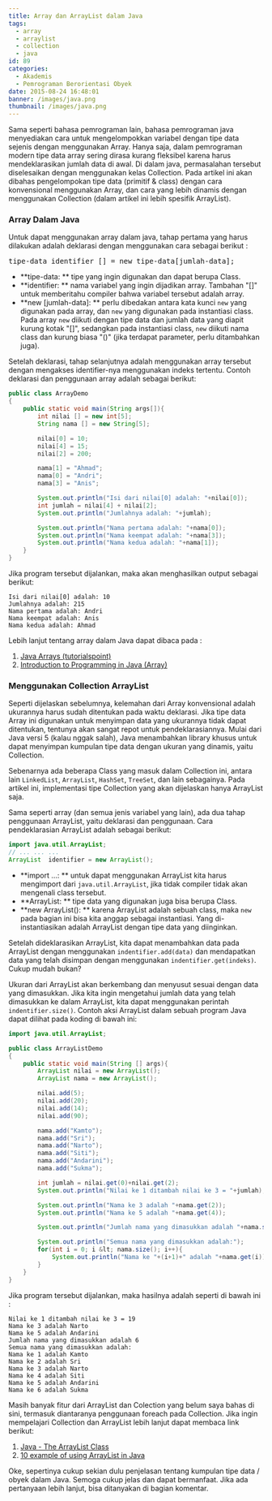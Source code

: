 ```yaml
---
title: Array dan ArrayList dalam Java
tags:
  - array
  - arraylist
  - collection
  - java
id: 89
categories:
  - Akademis
  - Pemrograman Berorientasi Obyek
date: 2015-08-24 16:48:01
banner: /images/java.png
thumbnail: /images/java.png
---
```


Sama seperti bahasa pemrograman lain, bahasa pemrograman java menyediakan cara untuk mengelompokkan variabel dengan tipe data sejenis dengan menggunakan Array. Hanya saja, dalam pemrograman modern tipe data array sering dirasa kurang fleksibel karena harus mendeklarasikan jumlah data di awal. Di dalam java, permasalahan tersebut diselesaikan dengan menggunakan kelas Collection. Pada artikel ini akan dibahas pengelompokan tipe data (primitif &amp; class) dengan cara konvensional menggunakan Array, dan cara yang lebih dinamis dengan menggunakan Collection (dalam artikel ini lebih spesifik ArrayList).
<!--more-->

### Array Dalam Java

Untuk dapat menggunakan array dalam java, tahap pertama yang harus dilakukan adalah deklarasi dengan menggunakan cara sebagai berikut :

<pre>tipe-data identifier [] = new tipe-data[jumlah-data];</pre>

*   **tipe-data: ** tipe yang ingin digunakan dan dapat berupa Class.
*   **identifier: ** nama variabel yang ingin dijadikan array. Tambahan "[]" untuk memberitahu compiler bahwa variabel tersebut adalah array.
*   **new [jumlah-data]: ** perlu dibedakan antara kata kunci `new` yang digunakan pada array, dan `new` yang digunakan pada instantiasi class. Pada array `new` diikuti dengan tipe data dan jumlah data yang diapit kurung kotak "[]", sedangkan pada instantiasi class, `new` diikuti nama class dan kurung biasa "()" (jika terdapat parameter, perlu ditambahkan juga).

Setelah deklarasi, tahap selanjutnya adalah menggunakan array tersebut dengan mengakses identifier-nya menggunakan indeks tertentu. Contoh deklarasi dan penggunaan array adalah sebagai berikut:

```java
public class ArrayDemo
{
    public static void main(String args[]){
        int nilai [] = new int[5];
        String nama [] = new String[5];

        nilai[0] = 10;
        nilai[4] = 15;
        nilai[2] = 200;

        nama[1] = "Ahmad";
        nama[0] = "Andri";
        nama[3] = "Anis";

        System.out.println("Isi dari nilai[0] adalah: "+nilai[0]);
        int jumlah = nilai[4] + nilai[2];
        System.out.println("Jumlahnya adalah: "+jumlah);

        System.out.println("Nama pertama adalah: "+nama[0]);
        System.out.println("Nama keempat adalah: "+nama[3]);
        System.out.println("Nama kedua adalah: "+nama[1]);
    }
}
```

Jika program tersebut dijalankan, maka akan menghasilkan output sebagai berikut:

```
Isi dari nilai[0] adalah: 10
Jumlahnya adalah: 215
Nama pertama adalah: Andri
Nama keempat adalah: Anis
Nama kedua adalah: Ahmad
```

Lebih lanjut tentang array dalam Java dapat dibaca pada :

1.  [Java Arrays (tutorialspoint)](http://www.tutorialspoint.com/java/java_arrays.htm "Java Arrays (tutorialspoint)")
2.  [Introduction to Programming in Java (Array)](http://introcs.cs.princeton.edu/java/14array/ "Introduction to Programming in Java (Array)")

### Menggunakan Collection ArrayList

Seperti dijelaskan sebelumnya, kelemahan dari Array konvensional adalah ukurannya harus sudah ditentukan pada waktu deklarasi. Jika tipe data Array ini digunakan untuk menyimpan data yang ukurannya tidak dapat ditentukan, tentunya akan sangat repot untuk pendeklarasiannya. Mulai dari Java versi 5 (kalau nggak salah), Java menambahkan library khusus untuk dapat menyimpan kumpulan tipe data dengan ukuran yang dinamis, yaitu Collection.

Sebenarnya ada beberapa Class yang masuk dalam Collection ini, antara lain `LinkedList`, `ArrayList`, `HashSet`, `TreeSet`, dan lain sebagainya. Pada artikel ini, implementasi tipe Collection yang akan dijelaskan hanya ArrayList saja.

Sama seperti array (dan semua jenis variabel yang lain), ada dua tahap penggunaan ArrayList, yaitu deklarasi dan penggunaan. Cara pendeklarasian ArrayList adalah sebagai berikut:

```java
import java.util.ArrayList;
// ... ... ...
ArrayList  identifier = new ArrayList();
```

*   **import ...: ** untuk dapat menggunakan ArrayList kita harus mengimport dari `java.util.ArrayList`, jika tidak compiler tidak akan mengenali class tersebut.
*   **ArrayList: ** tipe data yang digunakan juga bisa berupa Class.
*   **new ArrayList(): ** karena ArrayList adalah sebuah class, maka `new` pada bagian ini bisa kita anggap sebagai instantiasi. Yang di-instantiasikan adalah ArrayList dengan tipe data yang diinginkan.

Setelah dideklarasikan ArrayList, kita dapat menambahkan data pada ArrayList dengan menggunakan `indentifier.add(data)` dan mendapatkan data yang telah disimpan dengan menggunakan `indentifier.get(indeks)`. Cukup mudah bukan?

Ukuran dari ArrayList akan berkembang dan menyusut sesuai dengan data yang dimasukkan. Jika kita ingin mengetahui jumlah data yang telah dimasukkan ke dalam ArrayList, kita dapat menggunakan perintah `indentifier.size()`. Contoh aksi ArrayList dalam sebuah program Java dapat dilihat pada koding di bawah ini:

```java
import java.util.ArrayList;

public class ArrayListDemo
{
    public static void main(String [] args){
        ArrayList nilai = new ArrayList();
        ArrayList nama = new ArrayList();

        nilai.add(5);
        nilai.add(20);
        nilai.add(14);
        nilai.add(90);

        nama.add("Kamto");
        nama.add("Sri");
        nama.add("Narto");
        nama.add("Siti");
        nama.add("Andarini");
        nama.add("Sukma");

        int jumlah = nilai.get(0)+nilai.get(2);
        System.out.println("Nilai ke 1 ditambah nilai ke 3 = "+jumlah);

        System.out.println("Nama ke 3 adalah "+nama.get(2));
        System.out.println("Nama ke 5 adalah "+nama.get(4));

        System.out.println("Jumlah nama yang dimasukkan adalah "+nama.size());

        System.out.println("Semua nama yang dimasukkan adalah:");
        for(int i = 0; i &lt; nama.size(); i++){
            System.out.println("Nama ke "+(i+1)+" adalah "+nama.get(i));
        }
    }
}
```

Jika program tersebut dijalankan, maka hasilnya adalah seperti di bawah ini :

```
Nilai ke 1 ditambah nilai ke 3 = 19
Nama ke 3 adalah Narto
Nama ke 5 adalah Andarini
Jumlah nama yang dimasukkan adalah 6
Semua nama yang dimasukkan adalah:
Nama ke 1 adalah Kamto
Nama ke 2 adalah Sri
Nama ke 3 adalah Narto
Nama ke 4 adalah Siti
Nama ke 5 adalah Andarini
Nama ke 6 adalah Sukma
```

Masih banyak fitur dari ArrayList dan Colection yang belum saya bahas di sini, termasuk diantaranya penggunaan foreach pada Collection. Jika ingin mempelajari Collection dan ArrayList lebih lanjut dapat membaca link berikut:

1.  [Java - The ArrayList Class](http://www.tutorialspoint.com/java/java_arraylist_class.htm "Java - The ArrayList Class")
2.  [10 example of using ArrayList in Java](http://javarevisited.blogspot.com/2011/05/example-of-arraylist-in-java-tutorial.html "10 example of using ArrayList in Java")

Oke, sepertinya cukup sekian dulu penjelasan tentang kumpulan tipe data / obyek dalam Java. Semoga cukup jelas dan dapat bermanfaat. Jika ada pertanyaan lebih lanjut, bisa ditanyakan di bagian komentar.